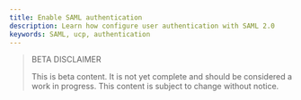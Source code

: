 ```yaml
---
title: Enable SAML authentication
description: Learn how configure user authentication with SAML 2.0
keywords: SAML, ucp, authentication
---
```


> BETA DISCLAIMER
>
> This is beta content. It is not yet complete and should be considered a work in progress. This content is subject to change without notice.
